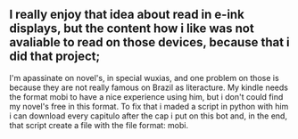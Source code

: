 ## I really enjoy that idea about read in e-ink displays, but the content how i like was not avaliable to read on those devices, because that i did that project;
I'm apassinate on novel's, in special wuxias, and one problem on those is because they are not really famous on Brazil as literacture. 
My kindle needs the format mobi to have a nice experience using him, but i don't could find my novel's free in this format. To fix that i maded a script in python 
with him i can download every capitulo after the cap i put on this bot and, in the end, that script create a file with the file format: mobi.
